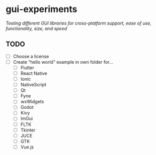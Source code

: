 gui-experiments
===============

_Testing different GUI libraries for cross-platform support, ease of use, functionality, size, and speed_


## TODO

- [ ] Choose a license
- [ ] Create "hello world" example in own folder for...
  - [ ] Flutter
  - [ ] React Native
  - [ ] Ionic
  - [ ] NativeScript
  - [ ] Qt
  - [ ] Fyne
  - [ ] wxWidgets
  - [ ] Godot
  - [ ] Kivy
  - [ ] ImGui
  - [ ] FLTK
  - [ ] Tkinter
  - [ ] JUCE
  - [ ] GTK
  - [ ] Vue.js
